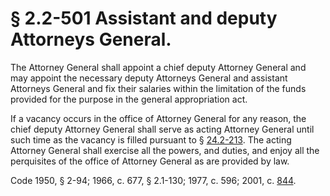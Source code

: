 # § 2.2-501 Assistant and deputy Attorneys General.

<p>The Attorney General shall appoint a chief deputy Attorney General and may appoint the necessary deputy Attorneys General and assistant Attorneys General and fix their salaries within the limitation of the funds provided for the purpose in the general appropriation act.</p><p>If a vacancy occurs in the office of Attorney General for any reason, the chief deputy Attorney General shall serve as acting Attorney General until such time as the vacancy is filled pursuant to § <a href='http://law.lis.virginia.gov/vacode/24.2-213/'>24.2-213</a>. The acting Attorney General shall exercise all the powers, and duties, and enjoy all the perquisites of the office of Attorney General as are provided by law.</p><p>Code 1950, § 2-94; 1966, c. 677, § 2.1-130; 1977, c. 596; 2001, c. <a href='http://lis.virginia.gov/cgi-bin/legp604.exe?011+ful+CHAP0844'>844</a>.</p>